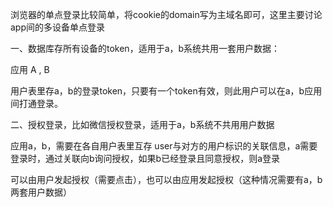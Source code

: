 浏览器的单点登录比较简单，将cookie的domain写为主域名即可，这里主要讨论app间的多设备单点登录


一、数据库存所有设备的token，适用于a，b系统共用一套用户数据：

应用 A , B

用户表里存a，b的登录token，只要有一个token有效，则此用户可以在a，b应用间打通登录。

二、授权登录，比如微信授权登录，适用于a，b系统不共用用户数据

应用a，b，需要在各自用户表里互存 user与对方的用户标识的关联信息，a需要登录时，通过关联向b询问授权，如果b已经登录且同意授权，则a登录

可以由用户发起授权（需要点击），也可以由应用发起授权（这种情况需要有a，b两套用户数据）


